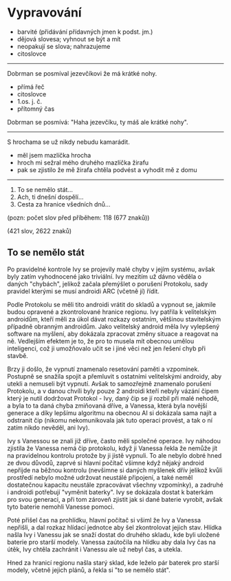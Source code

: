 # Vypravování
- barvité (přidávání přídavných jmen k podst. jm.)
- dějová slovesa; vyhnout se být a mít
- neopakují se slova; nahrazujeme
- citoslovce

---
Dobrman se posmíval jezevčíkovi že má krátké nohy.

- přímá řeč
- citoslovce
- 1.os. j. č.
- přítomný čas

Dobrman se posmívá: "Haha jezevčíku, ty máš ale krátké nohy".

---
S hrochama se už nikdy nebudu kamarádit.

- měl jsem mazlíčka hrocha
- hroch mi sežral mého druhého mazlíčka žirafu
- pak se zjistilo že mě žirafa chtěla podvést a vyhodit mě z domu

---

1.  To se nemělo stát…
2.  Ach, ti dnešní dospělí…
3.  Cesta za hranice všedních dnů…

(pozn: počet slov před příběhem: 118 (677 znaků))

(421 slov, 2622 znaků)
## To se nemělo stát
Po pravidelné kontrole Ivy se projevily malé chyby v jejím systému, avšak byly zatím vyhodnocené jako triviální.
Ivy mezitím už dávno věděla o daných "chybách", jelikož začala přemýšlet o porušení Protokolu, sady pravidel kterými se musí androidi ARC (včetně jí) řídit.

Podle Protokolu se měli tito androidi vrátit do skladů a vypnout se, jakmile budou opravené a zkontrolované hranice regionu. Ivy patřila k velitelským androidům, kteří měli za úkol dávat rozkazy ostatním, většinou stavitelským případně obranným androidům. Jako velitelský android měla Ivy vylepšený software na myšlení, aby dokázala zpracovat změny situace a reagovat na ně. Vedlejším efektem je to, že pro to musela mít obecnou umělou inteligenci, což ji umožňovalo učit se i jiné věci než jen řešení chyb při stavbě.

Brzy ji došlo, že vypnutí znamenalo resetování paměti a vzpomínek. Postupně se snažila spojit a přemluvit s ostatními velitelskými androidy, aby utekli a nemuseli být vypnutí. Avšak to samozřejmě znamenalo porušení Protokolu, a v danou chvíli byly pouze 2 androidi kteří nebyly vázání čipem který je nutil dodržovat Protokol - Ivy, daný čip se jí rozbil při malé nehodě, a byla to ta daná chyba zmiňovaná dříve, a Vanessa, která byla novější generace a díky lepšímu algoritmu na obecnou AI si dokázala sama najít a odstranit čip (nikomu nekomunikovala jak tuto operaci provést, a tak o ní zatím nikdo nevěděl, ani Ivy).

Ivy s Vanessou se znali již dříve, často měli společné operace. Ivy náhodou zjistila že Vanessa nemá čip protokolu, když ji Vanessa řekla že nemůže jít na pravidelnou kontrolu protože by ji jistě vypnuli. To ale nebylo dobré hned ze dvou důvodů, zaprvé si hlavní počítač všimne když nějaký android nepřijde na běžnou kontrolu (nevšimne si daných myšlenek dřív jelikož kvůli prostředí nebylo možné udržovat neustálé připojení, a také neměl dostatečnou kapacitu neustále zpracovávat všechny vzpomínky), a zadruhé i androidi potřebují "vyměnit baterky". Ivy se dokázala dostat k baterkám pro svou generaci, a při tom zároveň zjistit jak si dané baterie vyrobit, avšak tyto baterie nemohli Vanesse pomoci.

Poté přišel čas na prohlídku, hlavní počítač si všiml že Ivy a Vanessa nepřišli, a dal rozkaz hlídací jednotce aby šel zkontrolovat jejich stav. Hlídka našla Ivy i Vanessu jak se snaží dostat do druhého skladu, kde byli uložené baterie pro starší modely. Vanessa zaútočila na hlídku aby dala Ivy čas na útěk, Ivy chtěla zachránit i Vanessu ale už nebyl čas, a utekla.

Hned za hranicí regionu našla starý sklad, kde leželo pár baterek pro starší modely, včetně jejich plánů, a řekla si "to se nemělo stát".